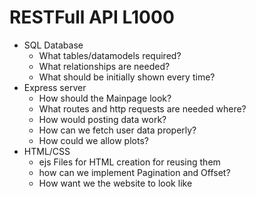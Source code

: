 # RESTFull API L1000

- SQL Database
  - What tables/datamodels required?
  - What relationships are needed?
  - What should be initially shown every time?
- Express server
  - How should the Mainpage look?
  - What routes and http requests are needed where?
  - How would posting data work?
  - How can we fetch user data properly?
  - How could we allow plots?
- HTML/CSS
  - ejs Files for HTML creation for reusing them
  - how can we implement Pagination and Offset?
  - How want we the website to look like
